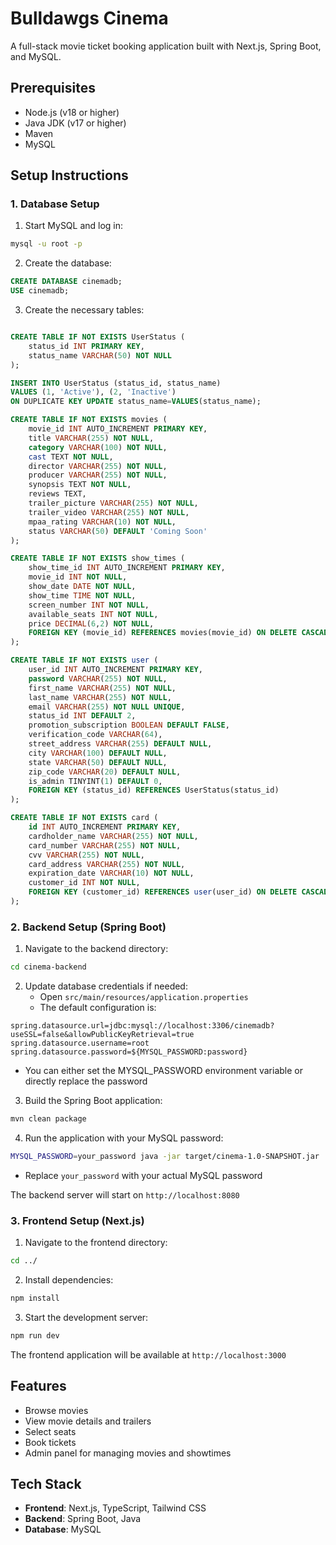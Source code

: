 # Bulldawgs Cinema

A full-stack movie ticket booking application built with Next.js, Spring Boot, and MySQL.

## Prerequisites

- Node.js (v18 or higher)
- Java JDK (v17 or higher)
- Maven
- MySQL

## Setup Instructions

### 1. Database Setup

1. Start MySQL and log in:
```bash
mysql -u root -p
```

2. Create the database:
```sql
CREATE DATABASE cinemadb;
USE cinemadb;
```

3. Create the necessary tables:
```sql

CREATE TABLE IF NOT EXISTS UserStatus (
    status_id INT PRIMARY KEY,
    status_name VARCHAR(50) NOT NULL
);

INSERT INTO UserStatus (status_id, status_name) 
VALUES (1, 'Active'), (2, 'Inactive')
ON DUPLICATE KEY UPDATE status_name=VALUES(status_name);

CREATE TABLE IF NOT EXISTS movies (
    movie_id INT AUTO_INCREMENT PRIMARY KEY,
    title VARCHAR(255) NOT NULL,
    category VARCHAR(100) NOT NULL,
    cast TEXT NOT NULL,
    director VARCHAR(255) NOT NULL,
    producer VARCHAR(255) NOT NULL,
    synopsis TEXT NOT NULL,
    reviews TEXT,
    trailer_picture VARCHAR(255) NOT NULL,
    trailer_video VARCHAR(255) NOT NULL,
    mpaa_rating VARCHAR(10) NOT NULL,
    status VARCHAR(50) DEFAULT 'Coming Soon'
);

CREATE TABLE IF NOT EXISTS show_times (
    show_time_id INT AUTO_INCREMENT PRIMARY KEY,
    movie_id INT NOT NULL,
    show_date DATE NOT NULL,
    show_time TIME NOT NULL,
    screen_number INT NOT NULL,
    available_seats INT NOT NULL,
    price DECIMAL(6,2) NOT NULL,
    FOREIGN KEY (movie_id) REFERENCES movies(movie_id) ON DELETE CASCADE
);

CREATE TABLE IF NOT EXISTS user (
    user_id INT AUTO_INCREMENT PRIMARY KEY,
    password VARCHAR(255) NOT NULL,
    first_name VARCHAR(255) NOT NULL,
    last_name VARCHAR(255) NOT NULL,
    email VARCHAR(255) NOT NULL UNIQUE,
    status_id INT DEFAULT 2,
    promotion_subscription BOOLEAN DEFAULT FALSE,
    verification_code VARCHAR(64),
    street_address VARCHAR(255) DEFAULT NULL,
    city VARCHAR(100) DEFAULT NULL,
    state VARCHAR(50) DEFAULT NULL,
    zip_code VARCHAR(20) DEFAULT NULL,
    is_admin TINYINT(1) DEFAULT 0,
    FOREIGN KEY (status_id) REFERENCES UserStatus(status_id)
);

CREATE TABLE IF NOT EXISTS card (
    id INT AUTO_INCREMENT PRIMARY KEY,
    cardholder_name VARCHAR(255) NOT NULL,
    card_number VARCHAR(255) NOT NULL,
    cvv VARCHAR(255) NOT NULL,
    card_address VARCHAR(255) NOT NULL,
    expiration_date VARCHAR(10) NOT NULL,
    customer_id INT NOT NULL,
    FOREIGN KEY (customer_id) REFERENCES user(user_id) ON DELETE CASCADE
);

```

### 2. Backend Setup (Spring Boot)

1. Navigate to the backend directory:
```bash
cd cinema-backend
```

2. Update database credentials if needed:
   - Open `src/main/resources/application.properties`
   - The default configuration is:
```properties
spring.datasource.url=jdbc:mysql://localhost:3306/cinemadb?useSSL=false&allowPublicKeyRetrieval=true
spring.datasource.username=root
spring.datasource.password=${MYSQL_PASSWORD:password}
```
   - You can either set the MYSQL_PASSWORD environment variable or directly replace the password

3. Build the Spring Boot application:
```bash
mvn clean package
```

4. Run the application with your MySQL password:
```bash
MYSQL_PASSWORD=your_password java -jar target/cinema-1.0-SNAPSHOT.jar
```
   - Replace `your_password` with your actual MySQL password

The backend server will start on `http://localhost:8080`

### 3. Frontend Setup (Next.js)

1. Navigate to the frontend directory:
```bash
cd ../
```

2. Install dependencies:
```bash
npm install
```

3. Start the development server:
```bash
npm run dev
```

The frontend application will be available at `http://localhost:3000`

## Features

- Browse movies
- View movie details and trailers
- Select seats
- Book tickets
- Admin panel for managing movies and showtimes

## Tech Stack

- **Frontend**: Next.js, TypeScript, Tailwind CSS
- **Backend**: Spring Boot, Java
- **Database**: MySQL

